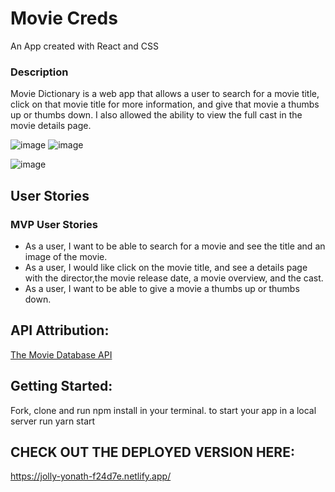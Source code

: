 # Movie Creds

An App created with React and CSS

### Description

Movie Dictionary is a web app that allows a user to search for a movie title, click on that movie title for more information, and give that movie a thumbs up or thumbs down. I also allowed the ability to view the full cast in the movie details page.

![image](https://user-images.githubusercontent.com/63984156/100488669-93c50380-30dd-11eb-8303-652dc5839e8b.png)
![image](https://user-images.githubusercontent.com/63984156/100488701-d1299100-30dd-11eb-8981-bc883f01cff4.png)

![image](https://user-images.githubusercontent.com/63984156/100488743-151c9600-30de-11eb-993b-7d66cf11e6d3.png)

## User Stories

### MVP User Stories

- As a user, I want to be able to search for a movie and see the title and an image of the movie.
- As a user, I would like click on the movie title, and see a details page with the director,the movie release date, a movie overview, and the cast.
- As a user, I want to be able to give a movie a thumbs up or thumbs down.

## API Attribution:

[The Movie Database API](https://developers.themoviedb.org/3)

## Getting Started:

Fork, clone and run npm install in your terminal. to start your app in a local server run yarn start

## CHECK OUT THE DEPLOYED VERSION HERE:

https://jolly-yonath-f24d7e.netlify.app/
